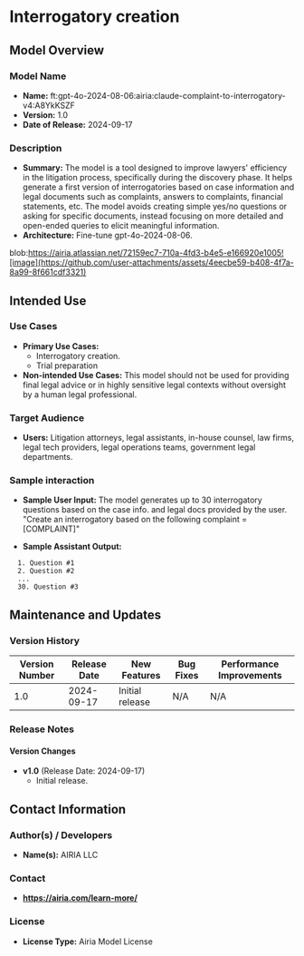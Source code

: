 # Interrogatory creation

## Model Overview

### Model Name
- **Name:** ft:gpt-4o-2024-08-06:airia:claude-complaint-to-interrogatory-v4:A8YkKSZF
- **Version:** 1.0
- **Date of Release:** 2024-09-17

### Description
- **Summary:** The model is a tool designed to improve lawyers' efficiency in the litigation process, specifically during the discovery phase. It helps generate a first version of interrogatories based on case information and legal documents such as complaints, answers to complaints, financial statements, etc. The model avoids creating simple yes/no questions or asking for specific documents, instead focusing on more detailed and open-ended queries to elicit meaningful information.
- **Architecture:** Fine-tune gpt-4o-2024-08-06.

blob:https://airia.atlassian.net/72159ec7-710a-4fd3-b4e5-e166920e1005![image](https://github.com/user-attachments/assets/4eecbe59-b408-4f7a-8a99-8f661cdf3321)


## Intended Use

### Use Cases
- **Primary Use Cases:**
  - Interrogatory creation.
  - Trial preparation
- **Non-intended Use Cases:** This model should not be used for providing final legal advice or in highly sensitive legal contexts without oversight by a human legal professional.

### Target Audience
- **Users:** Litigation attorneys, legal assistants, in-house counsel, law firms, legal tech providers, legal operations teams, government legal departments.

### Sample interaction
- **Sample User Input:** The model generates up to 30 interrogatory questions based on the case info. and legal docs provided by the user.
"Create an interrogatory based on the following complaint = [COMPLAINT]"

- **Sample Assistant Output:** 
```
  1. Question #1
  2. Question #2
  ...
  30. Question #3
```

## Maintenance and Updates

### Version History
| Version Number | Release Date | New Features                  | Bug Fixes                   | Performance Improvements     |
|----------------|--------------|-------------------------------|-----------------------------|------------------------------|
| 1.0            | 2024-09-17   | Initial release               | N/A | N/A |


### Release Notes
#### Version Changes
- **v1.0** (Release Date: 2024-09-17)
  - Initial release.

## Contact Information

### Author(s) / Developers
- **Name(s):** AIRIA LLC

### Contact
- **https://airia.com/learn-more/** 

### License
- **License Type:** Airia Model License
